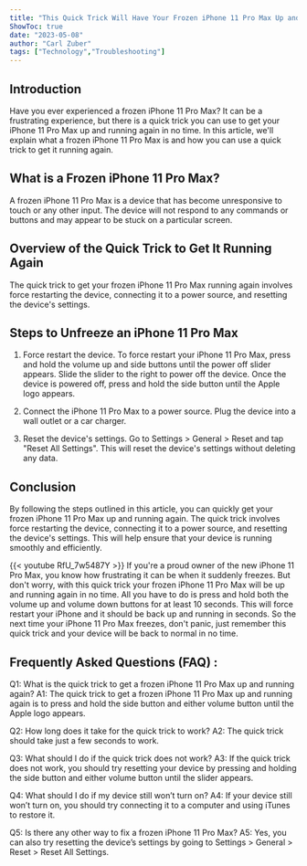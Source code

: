 ```yaml
---
title: "This Quick Trick Will Have Your Frozen iPhone 11 Pro Max Up and Running Again in Seconds!"
ShowToc: true 
date: "2023-05-08"
author: "Carl Zuber" 
tags: ["Technology","Troubleshooting"]
---
```

## Introduction 

Have you ever experienced a frozen iPhone 11 Pro Max? It can be a frustrating experience, but there is a quick trick you can use to get your iPhone 11 Pro Max up and running again in no time. In this article, we'll explain what a frozen iPhone 11 Pro Max is and how you can use a quick trick to get it running again. 

## What is a Frozen iPhone 11 Pro Max? 

A frozen iPhone 11 Pro Max is a device that has become unresponsive to touch or any other input. The device will not respond to any commands or buttons and may appear to be stuck on a particular screen. 

## Overview of the Quick Trick to Get It Running Again 

The quick trick to get your frozen iPhone 11 Pro Max running again involves force restarting the device, connecting it to a power source, and resetting the device's settings. 

## Steps to Unfreeze an iPhone 11 Pro Max 

1. Force restart the device. To force restart your iPhone 11 Pro Max, press and hold the volume up and side buttons until the power off slider appears. Slide the slider to the right to power off the device. Once the device is powered off, press and hold the side button until the Apple logo appears. 

2. Connect the iPhone 11 Pro Max to a power source. Plug the device into a wall outlet or a car charger. 

3. Reset the device's settings. Go to Settings > General > Reset and tap "Reset All Settings". This will reset the device's settings without deleting any data. 

## Conclusion 

By following the steps outlined in this article, you can quickly get your frozen iPhone 11 Pro Max up and running again. The quick trick involves force restarting the device, connecting it to a power source, and resetting the device's settings. This will help ensure that your device is running smoothly and efficiently.

{{< youtube RfU_7w5487Y >}} 
If you're a proud owner of the new iPhone 11 Pro Max, you know how frustrating it can be when it suddenly freezes. But don't worry, with this quick trick your frozen iPhone 11 Pro Max will be up and running again in no time. All you have to do is press and hold both the volume up and volume down buttons for at least 10 seconds. This will force restart your iPhone and it should be back up and running in seconds. So the next time your iPhone 11 Pro Max freezes, don't panic, just remember this quick trick and your device will be back to normal in no time.

## Frequently Asked Questions (FAQ) :
Q1: What is the quick trick to get a frozen iPhone 11 Pro Max up and running again?
A1: The quick trick to get a frozen iPhone 11 Pro Max up and running again is to press and hold the side button and either volume button until the Apple logo appears.

Q2: How long does it take for the quick trick to work?
A2: The quick trick should take just a few seconds to work.

Q3: What should I do if the quick trick does not work?
A3: If the quick trick does not work, you should try resetting your device by pressing and holding the side button and either volume button until the slider appears.

Q4: What should I do if my device still won’t turn on?
A4: If your device still won’t turn on, you should try connecting it to a computer and using iTunes to restore it.

Q5: Is there any other way to fix a frozen iPhone 11 Pro Max?
A5: Yes, you can also try resetting the device’s settings by going to Settings > General > Reset > Reset All Settings.


